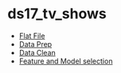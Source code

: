 # ds17_tv_shows
+ [Flat File](https://github.com/mosheharary/ds17_tv_shows/blob/main//tv_flat_file.ipynb)
+ [Data Prep](https://github.com/mosheharary/ds17_tv_shows/blob/main/tv_data_prep.ipynb)
+ [Data Clean](https://github.com/mosheharary/ds17_tv_shows/blob/main/tv_data_cleansing.ipynb)
+ [Feature and Model selection](https://github.com/mosheharary/ds17_tv_shows/blob/main/tv_feature_selection.ipynb)


